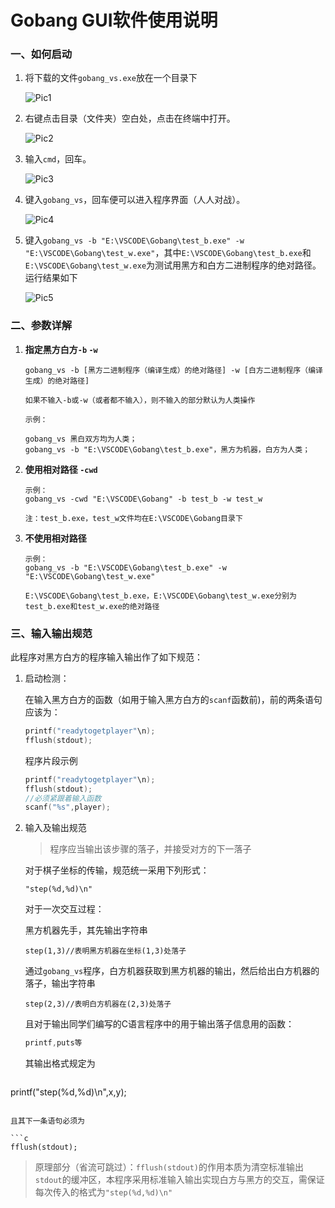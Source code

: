 # Gobang GUI软件使用说明

### 一、如何启动

1. 将下载的文件`gobang_vs.exe`放在一个目录下

   ![Pic1](E:\VSCODE\Gobang\Doc\Pic\Pic1.png)

2. 右键点击目录（文件夹）空白处，点击在终端中打开。

   ![Pic2](E:\VSCODE\Gobang\Doc\Pic\Pic2.png)

3. 输入`cmd`，回车。

   ![Pic3](E:\VSCODE\Gobang\Doc\Pic\Pic3.png)

4. 键入`gobang_vs`，回车便可以进入程序界面（人人对战）。

   ![Pic4](E:\VSCODE\Gobang\Doc\Pic\Pic4.png)

5. 键入`gobang_vs -b "E:\VSCODE\Gobang\test_b.exe" -w "E:\VSCODE\Gobang\test_w.exe"`，其中`E:\VSCODE\Gobang\test_b.exe`和`E:\VSCODE\Gobang\test_w.exe`为测试用黑方和白方二进制程序的绝对路径。运行结果如下

   ![Pic5](E:\VSCODE\Gobang\Doc\Pic\Pic5.png)

### 二、参数详解
1. **指定黑方白方`-b` `-w`**

   ```shell
   gobang_vs -b [黑方二进制程序（编译生成）的绝对路径] -w [白方二进制程序（编译生成）的绝对路径]
   
   如果不输入-b或-w（或者都不输入），则不输入的部分默认为人类操作
   
   示例：
   
   gobang_vs 黑白双方均为人类；
   gobang_vs -b "E:\VSCODE\Gobang\test_b.exe"，黑方为机器，白方为人类；
   ```

2. **使用相对路径 `-cwd`**

   ```shell
   示例：
   gobang_vs -cwd "E:\VSCODE\Gobang" -b test_b -w test_w
   
   注：test_b.exe，test_w文件均在E:\VSCODE\Gobang目录下
   ```

3. **不使用相对路径**

   ```shell
   示例：
   gobang_vs -b "E:\VSCODE\Gobang\test_b.exe" -w "E:\VSCODE\Gobang\test_w.exe"
   
   E:\VSCODE\Gobang\test_b.exe，E:\VSCODE\Gobang\test_w.exe分别为test_b.exe和test_w.exe的绝对路径
   ```


### 三、输入输出规范

此程序对黑方白方的程序输入输出作了如下规范：

1. 启动检测：

   在输入黑方白方的函数（如用于输入黑方白方的`scanf`函数前)，前的两条语句应该为：

   ```C 
   printf("readytogetplayer"\n);
   fflush(stdout);
   ```

   程序片段示例

   ```C
   printf("readytogetplayer"\n);
   fflush(stdout);
   //必须紧跟着输入函数
   scanf("%s",player);
   ```

2. 输入及输出规范

   > 程序应当输出该步骤的落子，并接受对方的下一落子

   对于棋子坐标的传输，规范统一采用下列形式：

   ```
   "step(%d,%d)\n"
   ```

   对于一次交互过程：

   黑方机器先手，其先输出字符串

   ```
   step(1,3)//表明黑方机器在坐标(1,3)处落子
   ```

   通过`gobang_vs`程序，白方机器获取到黑方机器的输出，然后给出白方机器的落子，输出字符串

   ```
   step(2,3)//表明白方机器在(2,3)处落子
   ```

   且对于输出同学们编写的C语言程序中的用于输出落子信息用的函数：

   ```C
   printf,puts等 
   ```

   其输出格式规定为

   ```C
printf("step(%d,%d)\n",x,y);
   ```
   
   且其下一条语句必须为
   
   ```c
   fflush(stdout);
   ```
   
   
   > 原理部分（省流可跳过）：`fflush(stdout)`的作用本质为清空标准输出`stdout`的缓冲区，本程序采用标准输入输出实现白方与黑方的交互，需保证每次传入的格式为`"step(%d,%d)\n"`